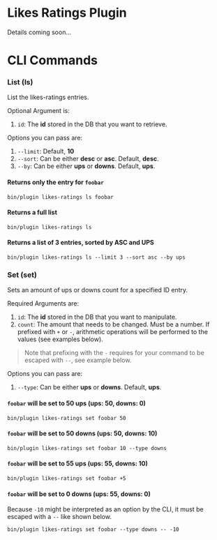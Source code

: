 # Likes Ratings Plugin

Details coming soon...


# CLI Commands

### List (ls)
List the likes-ratings entries. 

Optional Argument is:
1. `id`: The **id** stored in the DB that you want to retrieve.

Options you can pass are:
1. `--limit`: Default, **10** 
2. `--sort`: Can be either **desc** or **asc**. Default, **desc**.
3. `--by`: Can be either **ups** or **downs**. Default, **ups**.

#### Returns only the entry for `foobar`
```
bin/plugin likes-ratings ls foobar
```

#### Returns a full list
```
bin/plugin likes-ratings ls
```

#### Returns a list of 3 entries, sorted by ASC and UPS
```
bin/plugin likes-ratings ls --limit 3 --sort asc --by ups
```

### Set (set)
Sets an amount of ups or downs count for a specified ID entry. 

Required Arguments are:
1. `id`: The **id** stored in the DB that you want to manipulate.
2. `count`: The amount that needs to be changed. Must be a number. If prefixed with `+` or `-`, arithmetic operations will be performed to the values (see examples below).

> Note that prefixing with the `-` requires for your command to be escaped with `--`, see example below.

Options you can pass are:
1. `--type`: Can be either **ups** or **downs**. Default, **ups**.

#### `foobar` will be set to 50 ups (ups: 50, downs: 0)
```
bin/plugin likes-ratings set foobar 50
```

#### `foobar` will be set to 50 downs (ups: 50, downs: 10)
```
bin/plugin likes-ratings set foobar 10 --type downs
```

#### `foobar` will be set to 55 ups (ups: 55, downs: 10)
```
bin/plugin likes-ratings set foobar +5
```

#### `foobar` will be set to 0 downs (ups: 55, downs: 0)

Because `-10` might be interpreted as an option by the CLI, it must be escaped with a `--` like shown below. 
```
bin/plugin likes-ratings set foobar --type downs -- -10
```
